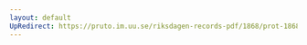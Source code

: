 ```yaml
---
layout: default
UpRedirect: https://pruto.im.uu.se/riksdagen-records-pdf/1868/prot-1868--fk--219.pdf
---
```

